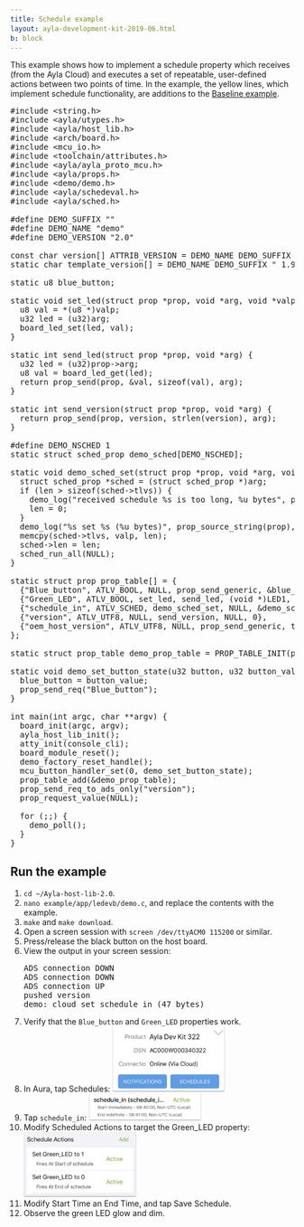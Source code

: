 ```yaml
---
title: Schedule example
layout: ayla-development-kit-2019-06.html
b: block
---
```


This example shows how to implement a schedule property which receives (from the Ayla Cloud) and executes a set of repeatable, user-defined actions between two points of time. In the example, the yellow lines, which implement schedule functionality, are additions to the [Baseline example](../baseline-example).

<pre class="numbered">
<span>#include &lt;string.h&gt;</span>
<span>#include &lt;ayla/utypes.h&gt;</span>
<span>#include &lt;ayla/host_lib.h&gt;</span>
<span>#include &lt;arch/board.h&gt;</span>
<span>#include &lt;mcu_io.h&gt;</span>
<span>#include &lt;toolchain/attributes.h&gt;</span>
<span>#include &lt;ayla/ayla_proto_mcu.h&gt;</span>
<span>#include &lt;ayla/props.h&gt;</span>
<span>#include &lt;demo/demo.h&gt;</span>
<span class="highlight">#include &lt;ayla/schedeval.h&gt;</span>
<span class="highlight">#include &lt;ayla/sched.h&gt;</span>
<span></span>
<span>#define DEMO_SUFFIX ""</span>
<span>#define DEMO_NAME "demo"</span>
<span>#define DEMO_VERSION "2.0"</span>
<span></span>
<span>const char version[] ATTRIB_VERSION = DEMO_NAME DEMO_SUFFIX " " DEMO_VERSION " " BUILD_VERSION;</span>
<span>static char template_version[] = DEMO_NAME DEMO_SUFFIX " 1.9";</span>
<span></span>
<span>static u8 blue_button;</span>
<span></span>
<span>static void set_led(struct prop &ast;prop, void &ast;arg, void &ast;valp, size_t len) {</span>
<span>  u8 val = &ast;(u8 &ast;)valp;</span>
<span>  u32 led = (u32)arg;</span>
<span>  board_led_set(led, val);</span>
<span>}</span>
<span></span>
<span>static int send_led(struct prop &ast;prop, void &ast;arg) {</span>
<span>  u32 led = (u32)prop-&gt;arg;</span>
<span>  u8 val = board_led_get(led);</span>
<span>  return prop_send(prop, &val, sizeof(val), arg);</span>
<span>}</span>
<span></span>
<span>static int send_version(struct prop &ast;prop, void &ast;arg) {</span>
<span>  return prop_send(prop, version, strlen(version), arg);</span>
<span>}</span>
<span></span>
<span class="highlight">#define DEMO_NSCHED 1</span>
<span class="highlight">static struct sched_prop demo_sched[DEMO_NSCHED];</span>
<span></span>
<span class="highlight">static void demo_sched_set(struct prop &ast;prop, void &ast;arg, void &ast;valp, size_t len) {</span>
<span class="highlight">  struct sched_prop &ast;sched = (struct sched_prop &ast;)arg;</span>
<span class="highlight">  if (len > sizeof(sched->tlvs)) {</span>
<span class="highlight">    demo_log("received schedule %s is too long, %u bytes", prop->name, len);</span>
<span class="highlight">    len = 0;</span>
<span class="highlight">  }</span>
<span class="highlight">  demo_log("%s set %s (%u bytes)", prop_source_string(prop), prop->name, len);</span>
<span class="highlight">  memcpy(sched->tlvs, valp, len);</span>
<span class="highlight">  sched->len = len;</span>
<span class="highlight">  sched_run_all(NULL);</span>
<span class="highlight">}</span>
<span></span>
<span>static struct prop prop_table[] = {</span>
<span>  {"Blue_button", ATLV_BOOL, NULL, prop_send_generic, &blue_button, sizeof(blue_button)},</span>
<span>  {"Green_LED", ATLV_BOOL, set_led, send_led, (void &ast;)LED1, 1},</span>
<span class="highlight">  {"schedule_in", ATLV_SCHED, demo_sched_set, NULL, &demo_sched[0]},</span>
<span>  {"version", ATLV_UTF8, NULL, send_version, NULL, 0},</span>
<span>  {"oem_host_version", ATLV_UTF8, NULL, prop_send_generic, template_version, sizeof(template_version) - 1},</span>
<span>};</span>
<span></span>
<span>static struct prop_table demo_prop_table = PROP_TABLE_INIT(prop_table);</span>
<span></span>
<span>static void demo_set_button_state(u32 button, u32 button_value) {</span>
<span>  blue_button = button_value;</span>
<span>  prop_send_req("Blue_button");</span>
<span>}</span>
<span></span>
<span>int main(int argc, char &ast;&ast;argv) {</span>
<span>  board_init(argc, argv);</span>
<span>  ayla_host_lib_init();</span>
<span class="highlight">  atty_init(console_cli);</span>
<span>  board_module_reset();</span>
<span>  demo_factory_reset_handle();</span>
<span>  mcu_button_handler_set(0, demo_set_button_state);</span>
<span>  prop_table_add(&demo_prop_table);</span>
<span>  prop_send_req_to_ads_only("version");</span>
<span>  prop_request_value(NULL);</span>
<span></span>
<span>  for (;;) {</span>
<span>    demo_poll();</span>
<span>  }</span>
<span>}</span>
</pre>

## Run the example

<ol>
<li><code>cd ~/Ayla-host-lib-2.0</code>.</li>
<li><code>nano example/app/ledevb/demo.c</code>, and replace the contents with the example.</li>
<li><code>make</code> and <code>make download</code>.
<li>Open a screen session with <code>screen /dev/ttyACM0 115200</code> or similar.</li>
<li>Press/release the black button on the host board.</li>
<li>View the output in your screen session:
<pre>
ADS connection DOWN
ADS connection DOWN
ADS connection UP
pushed version
demo: cloud set schedule_in (47 bytes)
</pre>
</li>
<li>Verify that the <code>Blue_button</code> and <code>Green_LED</code> properties work.</li>
<li>In Aura, tap Schedules:
<img src="tap-schedules.png" width="200">
</li>
<li>Tap <code>schedule_in</code>:
<img src="schedule-in.png" width="200">
</li>
<li>Modify Scheduled Actions to target the Green_LED property:
<img src="scheduled-actions.png" width="200">
</li>
<li>Modify Start Time an End Time, and tap Save Schedule.</li>
<li>Observe the green LED glow and dim.</li>
</ol>